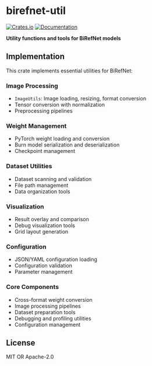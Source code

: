 # birefnet-util

[![Crates.io](https://img.shields.io/crates/v/birefnet-util.svg)](https://crates.io/crates/birefnet-util)
[![Documentation](https://docs.rs/birefnet-util/badge.svg)](https://docs.rs/birefnet-util)

**Utility functions and tools for BiRefNet models**

## Implementation

This crate implements essential utilities for BiRefNet:

### Image Processing

- `ImageUtils`: Image loading, resizing, format conversion
- Tensor conversion with normalization
- Preprocessing pipelines

### Weight Management

- PyTorch weight loading and conversion
- Burn model serialization and deserialization
- Checkpoint management

### Dataset Utilities

- Dataset scanning and validation
- File path management
- Data organization tools

### Visualization

- Result overlay and comparison
- Debug visualization tools
- Grid layout generation

### Configuration

- JSON/YAML configuration loading
- Configuration validation
- Parameter management

### Core Components

- Cross-format weight conversion
- Image processing pipelines
- Dataset preparation tools
- Debugging and profiling utilities
- Configuration management

## License

MIT OR Apache-2.0
